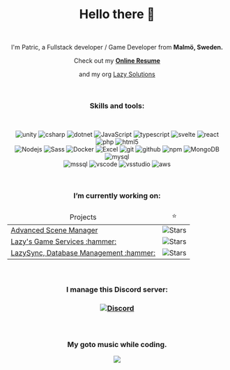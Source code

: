 <div align="center";>
<h1>Hello there 👋</h1>

<br />

<p>I'm Patric, a Fullstack developer / Game Developer from <b>Malmö, Sweden.</b>
<p>Check out my <a href="https://nuwn.github.io/resume"><b>Online Resume</b></a></p>
<p>and my org <a href="https://github.com/Lazy-Solutions">Lazy Solutions</a></p>
  
<br />

<h3>Skills and tools:</h3>

<br />

<p>
<img alt="unity" src="https://shields.io/badge/-Unity-141414?logo=unity&style=for-the-badge&logoColor=white" />
<img alt="csharp" src="https://shields.io/badge/-C%23-512BD4?logo=csharp&style=for-the-badge&logoColor=white" />
<img alt="dotnet" src="https://shields.io/badge/-.NET-512BD4?logo=dotnet&style=for-the-badge&logoColor=white" />
<img alt="JavaScript" src="https://img.shields.io/badge/-JavaScript-007ACC?style=for-the-badge&logo=javascript&logoColor=white" />
<img alt="typescript" src="https://img.shields.io/badge/-TypeScript-3178C6?style=for-the-badge&logo=typescript&logoColor=white" />
<img alt="svelte" src="https://img.shields.io/badge/-Svelte-FF3E00?style=for-the-badge&logo=svelte&logoColor=white" />
<img alt="react" src="https://img.shields.io/badge/-React-61DAFB?style=for-the-badge&logo=react&logoColor=%23333333" />
<img alt="php" src="https://shields.io/badge/-PHP-777BB4?logo=php&style=for-the-badge&logoColor=white" />
<img alt="html5" src="https://img.shields.io/badge/-HTML5-E34F26?style=for-the-badge&logo=html5&logoColor=white" />
<br />
<img alt="Nodejs" src="https://img.shields.io/badge/-Nodejs-43853d?style=for-the-badge&logo=Node.js&logoColor=white" />
<img alt="Sass" src="https://img.shields.io/badge/-Sass-CC6699?style=for-the-badge&logo=sass&logoColor=white" />
<img alt="Docker" src="https://img.shields.io/badge/-Docker-46a2f1?style=for-the-badge&logo=docker&logoColor=white" />
<img alt="Excel" src="https://img.shields.io/badge/-Excel-217346?style=for-the-badge&logo=microsoftexcel&logoColor=white" />
<img alt="git" src="https://img.shields.io/badge/-Git-F05032?style=for-the-badge&logo=git&logoColor=white" />
<img alt="github" src="https://img.shields.io/badge/-GitHub-181717?style=for-the-badge&logo=github&logoColor=white" />
<img alt="npm" src="https://img.shields.io/badge/-NPM-CB3837?style=for-the-badge&logo=npm&logoColor=white" />
<img alt="MongoDB" src="https://img.shields.io/badge/-MongoDB-13aa52?style=for-the-badge&logo=mongodb&logoColor=white" />
<img alt="mysql" src="https://shields.io/badge/-MySQL-E48C00?logo=mysql&style=for-the-badge&logoColor=white" />
  <br />
<img alt="mssql" src="https://shields.io/badge/-MsSQL-CC2927?logo=microsoftsqlserver&style=for-the-badge&logoColor=white" />
<img alt="vscode" src="https://shields.io/badge/-VS_Code-007ACC?logo=visualstudiocode&style=for-the-badge&logoColor=white" />
<img alt="vsstudio" src="https://shields.io/badge/-VS_Studio-5C2D91?logo=visualstudio&style=for-the-badge&logoColor=white" />
<img alt="aws" src="https://shields.io/badge/-AWS-232F3E?logo=amazonaws&style=for-the-badge&logoColor=white" />  
</p>

<br />

<h3>I’m currently working on:<h3>
  
<table>
  <thead align="center">
    <tr border: 0;>
      <td>Projects</td>
      <td>⭐</td>
    </tr>
  </thead>
  <tbody align="left">
    <tr>
      <td><a href="https://github.com/Lazy-Solutions/AdvancedSceneManager/">Advanced Scene Manager</a></td>
      <td align="center"><img alt="Stars" src="https://img.shields.io/github/stars/Lazy-Solutions/AdvancedSceneManager?style=flat-square&labelColor=343b41"/></td>
    </tr>
    <tr>
      <td><a href="https://github.com/Lazy-Solutions/Lazys-Gameservices">Lazy's Game Services :hammer:</a></td>
      <td align="center"><img alt="Stars" src="https://img.shields.io/github/stars/Lazy-Solutions/Lazys-Gameservices?style=flat-square&labelColor=343b41"/></td>
    </tr>
    <tr>
      <td><a href="https://github.com/Nuwn/LazySync">LazySync, Database Management :hammer:</a></td>
      <td align="center"><img alt="Stars" src="https://img.shields.io/github/stars/Nuwn/LazySync?style=flat-square&labelColor=343b41"/></td>
    </tr>
  </tbody>
</table>

<br />

<h3>I manage this Discord server:<h3>
<a href="https://discord.gg/qdTuxfGWCr">
<img alt="Discord" src="https://img.shields.io/discord/519089118467325952?style=for-the-badge&logo=discord&logoColor=white&label=Lazy%20Solutions&link=https%3A%2F%2Fdiscord.gg%2FqdTuxfGWCr" />
</a>

<br />
<br />
<br />

<h3>My goto music while coding.</h3>

<a href="https://www.youtube.com/watch?v=WHphfTnJj90">
<img src="https://img.youtube.com/vi/WHphfTnJj90/0.jpg"/> 
</a>
</div>
<!--
- 🌱 I’m currently learning ...
- 👯 I’m looking to collaborate on ...
- 🤔 I’m looking for help with ...
- 💬 Ask me about ...
- 📫 How to reach me: ...
- 😄 Pronouns: ...
- ⚡ Fun fact: ...
-->
